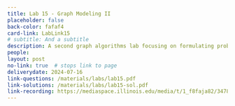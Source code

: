 ```yaml
---
title: Lab 15 - Graph Modeling II
placeholder: false
back-color: fafaf4
card-link: LabLink15
# subtitle: And a subtitle
description: A second graph algorithms lab focusing on formulating problems as graphs and using BFS/DFS to solve them.
people:
layout: post
no-link: true  # stops link to page 
deliverydate: 2024-07-16
link-questions: /materials/labs/lab15.pdf
link-solutions: /materials/labs/lab15-sol.pdf
link-recording: https://mediaspace.illinois.edu/media/t/1_f8faja82/347892222
---
```










